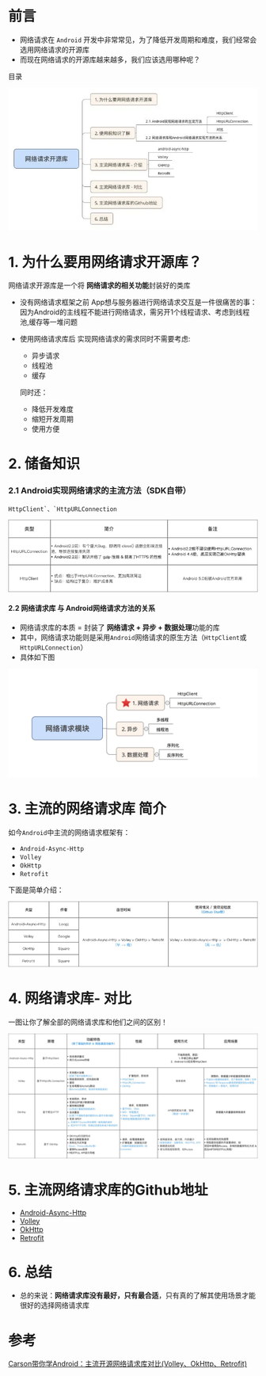 # 前言

- 网络请求在 `Android` 开发中非常常见，为了降低开发周期和难度，我们经常会选用网络请求的开源库
- 而现在网络请求的开源库越来越多，我们应该选用哪种呢？

目录

![img](images/主流网络请求库对比/webp.webp)

# 1. 为什么要用网络请求开源库？

网络请求开源库是一个将 **网络请求的相关功能**封装好的类库

- 没有网络请求框架之前
   App想与服务器进行网络请求交互是一件很痛苦的事：因为Android的主线程不能进行网络请求，需另开1个线程请求、考虑到线程池,缓存等一堆问题

- 使用网络请求库后
   实现网络请求的需求同时不需要考虑:

  - 异步请求
  - 线程池
  - 缓存

  同时还：

  - 降低开发难度
  - 缩短开发周期
  - 使用方便

# 2. 储备知识

### 2.1 Android实现网络请求的主流方法（SDK自带）

```
HttpClient`、`HttpURLConnection
```

![img](images/主流网络请求库对比/webp-1706802131766-85.webp)



#### 2.2 网络请求库 与 Android网络请求方法的关系

- 网络请求库的本质 = 封装了 **网络请求 + 异步 + 数据处理**功能的库
- 其中，网络请求功能则是采用`Android`网络请求的原生方法（`HttpClient`或`HttpURLConnection`）
- 具体如下图

![img](images/主流网络请求库对比/webp-1706802139414-88.webp)

# 3. 主流的网络请求库 简介

如今`Android`中主流的网络请求框架有：

- `Android-Async-Http`
- `Volley`
- `OkHttp`
- `Retrofit`

下面是简单介绍：

![img](images/主流网络请求库对比/webp-1706802151168-91.webp)

# 4. 网络请求库- 对比

一图让你了解全部的网络请求库和他们之间的区别！

![img](images/主流网络请求库对比/webp-1706802159590-94.webp)

# 5. 主流网络请求库的Github地址

- [Android-Async-Http](https://links.jianshu.com/go?to=https%3A%2F%2Fgithub.com%2Floopj%2Fandroid-async-http)
- [Volley](https://links.jianshu.com/go?to=https%3A%2F%2Fgithub.com%2Fstormzhang%2FAndroidVolley)
- [OkHttp](https://links.jianshu.com/go?to=https%3A%2F%2Fgithub.com%2Fsquare%2Fokhttp)
- [Retrofit](https://links.jianshu.com/go?to=https%3A%2F%2Fgithub.com%2Fsquare%2Fretrofit)

# 6. 总结

- 总的来说：**网络请求库没有最好，只有最合适**，只有真的了解其使用场景才能很好的选择网络请求库

# 参考

[Carson带你学Android：主流开源网络请求库对比(Volley、OkHttp、Retrofit)](https://www.jianshu.com/p/050c6db5af5a)